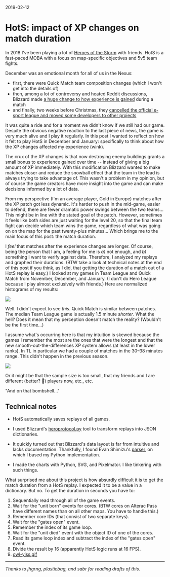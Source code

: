 2019-02-12

HotS: impact of XP changes on match duration
============================================

In 2018 I've been playing a lot of [Heroes of the Storm][hots] with
friends.  HotS is a fast-paced MOBA with a focus on map-specific
objectives and 5v5 team fights.

  [hots]: https://heroesofthestorm.com/


December was an emotional month for all of us in the Nexus:

- first, there were Quick Match team composition changes (which I won't get
  into the details of)
- then, among a lot of controversy and heated Reddit discussions, Blizzard
  made [a huge change to how experience is gained][xp] during a match
- and finally, two weeks before Christmas, they [cancelled the official
  e-sport league and moved some developers to other projects][hgc]

It was quite a ride and for a moment we didn't know if we still had our
game.  Despite the obvious negative reaction to the last piece of news,
the game is very much alive and I play it regularly.  In this post I
wanted to reflect on how it felt to play HotS in December and January:
specifically to think about how the XP changes affected my experience
(wink).

  [xp]: https://heroesofthestorm.com/en-us/blog/22821338/heroes-of-the-storm-patch-notes-december-11-2018-2018-12-11/
  [hgc]: https://news.blizzard.com/en-us/blizzard/22833558/heroes-of-the-storm-news

The crux of the XP changes is that now destroying enemy buildings grants
a small bonus to experience gained over time -- instead of giving a big
amount of XP immediately.  With this modification Blizzard wanted to
make matches closer and reduce the snowball effect that the team in the
lead is always trying to take advantage of.  This wasn't a problem in my
opinion, but of course the game creators have more insight into the game
and can make decisions informed by a lot of data.

From my perspective (I'm an average player, Gold in Europe) matches
after the XP patch got less dynamic. It's harder to push in the
mid-game, easier to defend, there are fewer dramatic power swings
between the two teams...  This might be in line with the stated goal of
the patch.  However, sometimes it feels like both sides are just waiting
for the level 20, so that the final team fight can decide which team
wins the game, regardless of what was going on on the map for the past
twenty-plus minutes...  Which brings me to the main focus of this post:
the match duration.

I *feel* that matches after the experience changes are longer.  Of
course, being the person that I am, a feeling for me is *a)* not enough,
and *b)* something I want to verify against data. Therefore, I analyzed my
replays and graphed their durations. (BTW take a look at technical
notes at the end of this post if you think, as I did, that getting the
duration of a match out of a HotS replay is easy.)  I looked at my games
in Team League and Quick Match from November, December, and January.  (I
don't do Hero League because I play almost exclusively with friends.)
Here are normalized histograms of my results:

<img data='{"max_height": 1792}' class="max-height-initial" src="graphs.png"/>

Well. I didn't expect to see *this*.  Quick Match is similar between
patches.  The median Team League game is actually 1.5 minute *shorter*.
What the hell?  Does it mean that my perception doesn't match the
reality?  (Wouldn't be the first time...)

I assume what's occurring here is that my intuition is skewed because
the games I remember the most are the ones that were the longest and
that the new smooth-out-the-differences XP system allows (at least in
the lower ranks).  In TL in particular we had a couple of matches in the
30–38 minutes range. This didn't happen in the previous season.

![](perception.png)

Or it might be that the sample size is too small, that my friends and I
are different (better? 🤞) players now, etc., etc.

"And on that bombshell..."


Technical notes
---------------

- HotS automatically saves replays of all games.
- I used Blizzard's [heroprotocol.py][protocol] tool to transform replays
  into JSON dictionaries.
- It quickly turned out that Blizzard's data layout is far from intuitive
  and lacks documentation.  Thankfully, I found Evan Shimizu's [parser][],
  on which I based my Python implementation.
- I made the charts with Python, SVG, and Pixelmator.  I like tinkering
  with such things.

  [protocol]: https://github.com/Blizzard/heroprotocol
  [parser]: https://github.com/ebshimizu/hots-parser

What surprised me about this project is how absurdly difficult it is to
get the match duration from a HotS replay.  I expected it to be a value
in a dictionary.  But no.  To get the duration in seconds you have to:

1. Sequentially read through all of the game events.
1. Wait for the "unit born" events for cores. (BTW cores on Alterac Pass have
   different names than on all other maps.  You have to handle this.)
1. Remember core IDs (that consist of two separate keys).
1. Wait for the "gates open" event.
1. Remember the index of its game loop.
1. Wait for the "unit died" event with the object ID of one of the cores.
1. Read its game loop index and subtract the index of the "gates open" event.
1. Divide the result by 16 (apparently HotS logic runs at 16 FPS).
1. [owl-yiss.gif](https://www.google.com/search?q=owl+yiss+gif&tbm=isch)

---

*Thanks to jhgrng, plasticbag, and sabr for reading drafts of this.*
